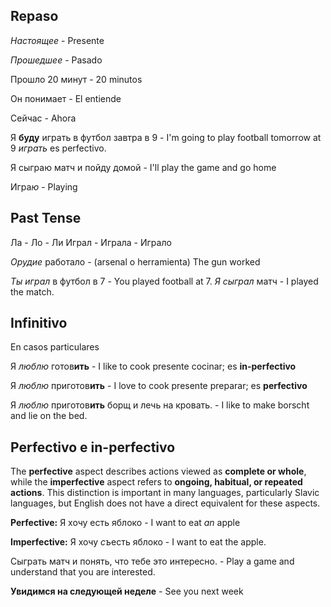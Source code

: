 
## Repaso

*Настоящее* - Presente

*Прошедшее* - Pasado

Прошло 20 минут - 20 minutos

Он понимает - El entiende

Сейчас - Ahora

Я **буду** играть в футбол завтра в 9 - I'm going to play football tomorrow at 9
*играть* es perfectivo.

Я сыграю матч и пойду домой - I'll play the game and go home

Игра*ю* - Playing

## Past Tense 

Ла - Ло - Ли
Играл - Играла - Играло


*Орудие* работало - (arsenal o herramienta) The gun worked


*Ты играл* в футбол в 7 - You played football at 7.
*Я сыграл* матч - I played the match.


## Infinitivo

En casos particulares

Я *люблю* готов**ить** - I like to cook
	presente cocinar; es **in-perfectivo**

Я *люблю* приготов**ить** - I love to cook
			presente preparar; es **perfectivo**

Я *люблю* приготов**ить** борщ и лечь на кровать. - I like to make borscht and lie on the bed.

## Perfectivo e in-perfectivo

The **perfective** aspect describes actions viewed as **complete or whole**, while the **imperfective** aspect refers to **ongoing, habitual, or repeated actions**. This distinction is important in many languages, particularly Slavic languages, but English does not have a direct equivalent for these aspects.

**Perfective:**
Я хочу есть яблоко - I want to eat *an* apple 

**Imperfective:**
Я хочу *съ*есть яблоко - I want to eat the apple.

Сыграть матч и понять, что тебе это интересно. - Play a game and understand that you are interested.


**Увидимся на следующей неделе** - See you next week